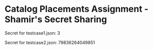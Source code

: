 Catalog Placements Assignment - Shamir's Secret Sharing
======================================================
Secret for testcase1.json: 3



Secret for testcase2.json: 79836264049851
